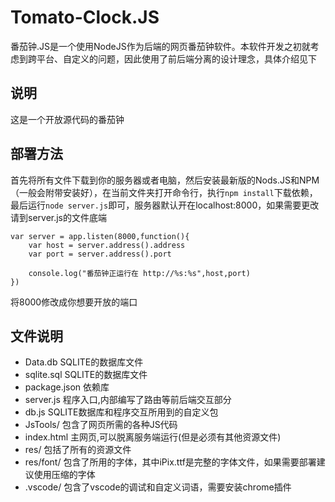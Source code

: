 # Tomato-Clock.JS
番茄钟.JS是一个使用NodeJS作为后端的网页番茄钟软件。本软件开发之初就考虑到跨平台、自定义的问题，因此使用了前后端分离的设计理念，具体介绍见下

## 说明
这是一个开放源代码的番茄钟

## 部署方法
首先将所有文件下载到你的服务器或者电脑，然后安装最新版的Nods.JS和NPM（一般会附带安装好），在当前文件夹打开命令行，执行`npm install`下载依赖，最后运行`node server.js`即可，服务器默认开在localhost:8000，如果需要更改请到server.js的文件底端
```
var server = app.listen(8000,function(){
    var host = server.address().address
    var port = server.address().port

    console.log("番茄钟正运行在 http://%s:%s",host,port)
})
```
将8000修改成你想要开放的端口

## 文件说明
- Data.db SQLITE的数据库文件
- sqlite.sql SQLITE的数据库文件
- package.json 依赖库
- server.js 程序入口,内部编写了路由等前后端交互部分
- db.js SQLITE数据库和程序交互所用到的自定义包
- JsTools/ 包含了网页所需的各种JS代码
- index.html 主网页,可以脱离服务端运行(但是必须有其他资源文件)
- res/ 包括了所有的资源文件
- res/font/ 包含了所用的字体，其中iPix.ttf是完整的字体文件，如果需要部署建议使用压缩的字体
- .vscode/ 包含了vscode的调试和自定义词语，需要安装chrome插件
